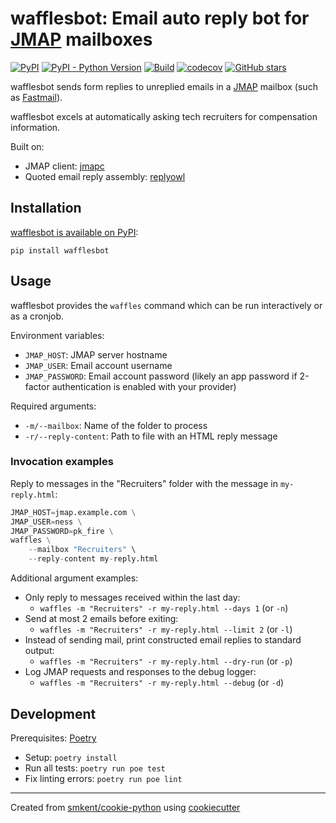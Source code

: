 # wafflesbot: Email auto reply bot for [JMAP][jmap] mailboxes

[![PyPI](https://img.shields.io/pypi/v/wafflesbot)][pypi]
[![PyPI - Python Version](https://img.shields.io/pypi/pyversions/wafflesbot)][pypi]
[![Build](https://img.shields.io/github/checks-status/smkent/wafflesbot/master?label=build)][gh-actions]
[![codecov](https://codecov.io/gh/smkent/wafflesbot/branch/master/graph/badge.svg)][codecov]
[![GitHub stars](https://img.shields.io/github/stars/smkent/wafflesbot?style=social)][repo]

wafflesbot sends form replies to unreplied emails in a [JMAP][jmap] mailbox
(such as [Fastmail][fastmail]).

wafflesbot excels at automatically asking tech recruiters for compensation
information.

Built on:
* JMAP client: [jmapc][jmapc]
* Quoted email reply assembly: [replyowl][replyowl]

## Installation

[wafflesbot is available on PyPI][pypi]:

```
pip install wafflesbot
```

## Usage

wafflesbot provides the `waffles` command which can be run interactively or as a
cronjob.

Environment variables:
* `JMAP_HOST`: JMAP server hostname
* `JMAP_USER`: Email account username
* `JMAP_PASSWORD`: Email account password (likely an app password if 2-factor
  authentication is enabled with your provider)

Required arguments:
* `-m/--mailbox`: Name of the folder to process
* `-r/--reply-content`: Path to file with an HTML reply message

### Invocation examples

Reply to messages in the "Recruiters" folder with the message in `my-reply.html`:
```py
JMAP_HOST=jmap.example.com \
JMAP_USER=ness \
JMAP_PASSWORD=pk_fire \
waffles \
    --mailbox "Recruiters" \
    --reply-content my-reply.html
```

Additional argument examples:

* Only reply to messages received within the last day:
  * `waffles -m "Recruiters" -r my-reply.html --days 1` (or `-n`)
* Send at most 2 emails before exiting:
  * `waffles -m "Recruiters" -r my-reply.html --limit 2` (or `-l`)
* Instead of sending mail, print constructed email replies to standard output:
  * `waffles -m "Recruiters" -r my-reply.html --dry-run` (or `-p`)
* Log JMAP requests and responses to the debug logger:
  * `waffles -m "Recruiters" -r my-reply.html --debug` (or `-d`)

## Development

Prerequisites: [Poetry][poetry]

* Setup: `poetry install`
* Run all tests: `poetry run poe test`
* Fix linting errors: `poetry run poe lint`

---

Created from [smkent/cookie-python][cookie-python] using
[cookiecutter][cookiecutter]

[codecov]: https://codecov.io/gh/smkent/wafflesbot
[cookie-python]: https://github.com/smkent/cookie-python
[cookiecutter]: https://github.com/cookiecutter/cookiecutter
[fastmail]: https://fastmail.com
[gh-actions]: https://github.com/smkent/wafflesbot/actions?query=branch%3Amaster
[jmap]: https://jmap.io
[jmapc]: https://github.com/smkent/jmapc
[poetry]: https://python-poetry.org/docs/#installation
[pypi]: https://pypi.org/project/wafflesbot/
[replyowl]: https://github.com/smkent/replyowl
[repo]: https://github.com/smkent/wafflesbot
